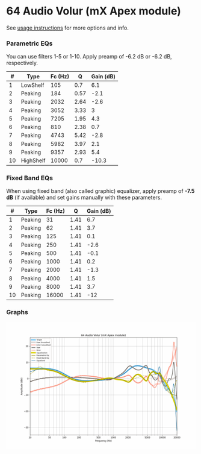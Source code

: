 # 64 Audio Volur (mX Apex module)
See [usage instructions](https://github.com/jaakkopasanen/AutoEq#usage) for more options and info.

### Parametric EQs
You can use filters 1-5 or 1-10. Apply preamp of -6.2 dB or -6.2 dB, respectively.

|   # | Type      |   Fc (Hz) |    Q |   Gain (dB) |
|-----|-----------|-----------|------|-------------|
|   1 | LowShelf  |       105 | 0.7  |         6.1 |
|   2 | Peaking   |       184 | 0.57 |        -2.1 |
|   3 | Peaking   |      2032 | 2.64 |        -2.6 |
|   4 | Peaking   |      3052 | 3.33 |         3   |
|   5 | Peaking   |      7205 | 1.95 |         4.3 |
|   6 | Peaking   |       810 | 2.38 |         0.7 |
|   7 | Peaking   |      4743 | 5.42 |        -2.8 |
|   8 | Peaking   |      5982 | 3.97 |         2.1 |
|   9 | Peaking   |      9357 | 2.93 |         5.4 |
|  10 | HighShelf |     10000 | 0.7  |       -10.3 |

### Fixed Band EQs
When using fixed band (also called graphic) equalizer, apply preamp of **-7.5 dB** (if available) and set gains manually with these parameters.

|   # | Type    |   Fc (Hz) |    Q |   Gain (dB) |
|-----|---------|-----------|------|-------------|
|   1 | Peaking |        31 | 1.41 |         6.7 |
|   2 | Peaking |        62 | 1.41 |         3.7 |
|   3 | Peaking |       125 | 1.41 |         0.1 |
|   4 | Peaking |       250 | 1.41 |        -2.6 |
|   5 | Peaking |       500 | 1.41 |        -0.1 |
|   6 | Peaking |      1000 | 1.41 |         0.2 |
|   7 | Peaking |      2000 | 1.41 |        -1.3 |
|   8 | Peaking |      4000 | 1.41 |         1.5 |
|   9 | Peaking |      8000 | 1.41 |         3.7 |
|  10 | Peaking |     16000 | 1.41 |       -12   |

### Graphs
![](./64%20Audio%20Volur%20(mX%20Apex%20module).png)
